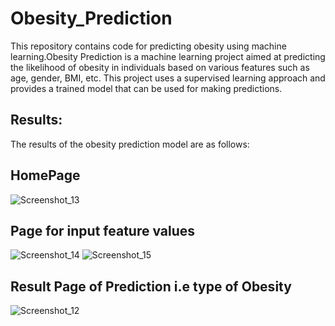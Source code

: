 # Obesity_Prediction
This repository contains code for predicting obesity using machine learning.Obesity Prediction is a machine learning project aimed at predicting the likelihood of obesity in individuals based on various features such as age, gender, BMI, etc. This project uses a supervised learning approach and provides a trained model that can be used for making predictions.

## Results:
The results of the obesity prediction model are as follows:

## HomePage
![Screenshot_13](https://github.com/binay94/Obesity_Prediction/assets/116953493/21e8d80b-a3e6-462e-97b0-a7767f566521)

## Page for input feature values
![Screenshot_14](https://github.com/binay94/Obesity_Prediction/assets/116953493/d4051146-9875-48b7-8905-b73e2438e855)
![Screenshot_15](https://github.com/binay94/Obesity_Prediction/assets/116953493/957e6c31-2716-4f98-af5a-1ac45088e90c)

## Result Page of Prediction i.e type of Obesity
![Screenshot_12](https://github.com/binay94/Obesity_Prediction/assets/116953493/d6e7cc8e-65a9-44d9-a093-ab86215f86e7)
